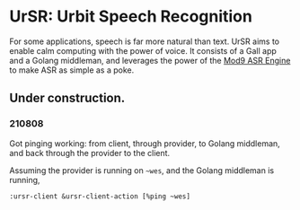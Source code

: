 # UrSR: Urbit Speech Recognition

For some applications, speech is far more natural than text.
UrSR aims to enable calm computing with the power of voice.
It consists of a Gall app and a Golang middleman, and leverages the power of the
[Mod9 ASR Engine](https://mod9.io/)
to make ASR as simple as a poke.

## Under construction.
### 210808
Got pinging working: from client, through provider, to Golang middleman, and back through the provider to the client.

Assuming the provider is running on `~wes`, and the Golang middleman is running,
```
:ursr-client &ursr-client-action [%ping ~wes]
```
